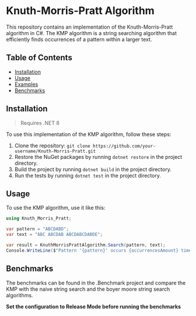 # Knuth-Morris-Pratt Algorithm

This repository contains an implementation of the Knuth-Morris-Pratt algorithm in C#. The KMP algorithm is a string searching algorithm that efficiently finds occurrences of a pattern within a larger text.

## Table of Contents

- [Installation](#installation)
- [Usage](#usage)
- [Examples](#examples)
- [Benchmarks](#benchmarks)

## Installation

> Requires .NET 8

To use this implementation of the KMP algorithm, follow these steps:

1. Clone the repository: `git clone https://github.com/your-username/Knuth-Morris-Pratt.git`
2. Restore the NuGet packages by running `dotnet restore` in the project directory.
3. Build the project by running `dotnet build` in the project directory.
4. Run the tests by running `dotnet test` in the project directory.

## Usage

To use the KMP algorithm, use it like this:

```csharp
using Knuth_Morris_Pratt;

var pattern = "ABCDABD";
var text = "ABC ABCDAB ABCDABCDABDE";

var result = KnuthMorrisPrattAlgorithm.Search(pattern, text);
Console.WriteLine($"Pattern '{pattern}' occurs {occurrencesAmount} times in the text.");
```

## Benchmarks

The benchmarks can be found in the .Benchmark project and compare the KMP with the naive string search and the boyer moore string search algorithms.

**Set the configuration to Release Mode before running the benchmarks**
